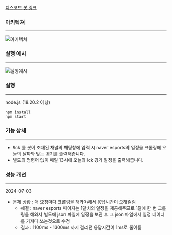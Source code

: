 [디스코드 봇 링크](https://discord.com/oauth2/authorize?client_id=1257851791278870641&permissions=8&integration_type=0&scope=bot)

### 아키텍쳐

---

![아키텍쳐](https://kimyoungjoforum1557.s3.ap-northeast-2.amazonaws.com/lck-discord-bot-architecture.png)

### 실행 예시

---

![실행예시](https://kimyoungjoforum1557.s3.ap-northeast-2.amazonaws.com/lck-discord-bot-example.png)


### 실행

---



node.js (18.20.2 이상)

```
npm install
npm start
```

### 기능 상세

---

- !lck 를 봇이 초대된 채널의 채팅창에 입력 시 naver esports의 일정을 크롤링해 오늘의 날짜와 맞는 경기를 출력해줍니다.
- 별도의 명령어 없이 매일 13시에 오늘의 lck 경기 일정을 출력해줍니다.

### 성능 개선

---

2024-07-03
 - 문제 상황 : 매 요청마다 크롤링을 해와야해서 응답시간이 오래걸림
   - 해결 : naver esports 페이지는 1달치의 일정을 제공해주므로 1달에 한 번 크롤링을 해와서 별도에 json 파일에 일정을 보관 후 그 json 파일에서 일정 데이터를 가져다 쓰는것으로 수정
   - 결과 : 1100ms - 1300ms 까지 걸리던 응답시간이 1ms로 줄어듦
